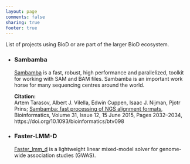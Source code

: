 ```yaml
---
layout: page
comments: false
sharing: true
footer: true
---
```


<p>
List of projects using BioD or are part of the larger BioD ecosystem. 
</p>
<ul>
<li><h3>Sambamba</h3>
<p>
<a href="http://github.com/biod/sambamba" target="_blank">Sambamba</a> is a fast, robust, high performance and parallelized, toolkit for working with SAM and BAM files. Sambamba is an important work horse for many sequencing centres around the world.</p>
<p>
<b>Citation:</b><br>
Artem Tarasov, Albert J. Vilella, Edwin Cuppen, Isaac J. Nijman, Pjotr Prins; <a href="https://doi.org/10.1093/bioinformatics/btv098" target="_blank">Sambamba: fast processing of NGS alignment formats</a>, Bioinformatics, Volume 31, Issue 12, 15 June 2015, Pages 2032–2034, https://doi.org/10.1093/bioinformatics/btv098
</p>
</li>
<li>
<h3>Faster-LMM-D</h3>
<p>
<a href="https://github.com/genetics-statistics/faster_lmm_d" target="_blank">Faster_lmm_d</a> is a lightweight linear mixed-model solver for genome-wide association studies (GWAS).
</p>
</li>

</ul>

